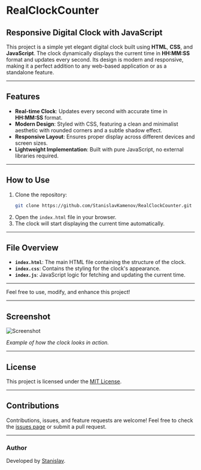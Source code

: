 # RealClockCounter

## Responsive Digital Clock with JavaScript

This project is a simple yet elegant digital clock built using **HTML**, **CSS**, and **JavaScript**. The clock dynamically displays the current time in **HH:MM:SS** format and updates every second. Its design is modern and responsive, making it a perfect addition to any web-based application or as a standalone feature.

---

## Features

- **Real-time Clock**: Updates every second with accurate time in **HH:MM:SS** format.
- **Modern Design**: Styled with CSS, featuring a clean and minimalist aesthetic with rounded corners and a subtle shadow effect.
- **Responsive Layout**: Ensures proper display across different devices and screen sizes.
- **Lightweight Implementation**: Built with pure JavaScript, no external libraries required.

---

## How to Use

1. Clone the repository:
   ```bash
   git clone https://github.com/StanislavKamenov/RealClockCounter.git
   ```
2. Open the `index.html` file in your browser.
3. The clock will start displaying the current time automatically.

---

## File Overview

- **`index.html`**: The main HTML file containing the structure of the clock.
- **`index.css`**: Contains the styling for the clock's appearance.
- **`index.js`**: JavaScript logic for fetching and updating the current time.

---

Feel free to use, modify, and enhance this project!

---

## Screenshot

![Screenshot](https://github.com/user-attachments/assets/9f8b1197-975a-4d40-986f-f5c702e53c7d)

*Example of how the clock looks in action.*

---

## License

This project is licensed under the [MIT License](LICENSE).

---

## Contributions

Contributions, issues, and feature requests are welcome! Feel free to check the [issues page](https://github.com/yourusername/RealClockCounter/issues) or submit a pull request.

---

### Author

Developed by [Stanislav](https://github.com/StanislavKamenov).

